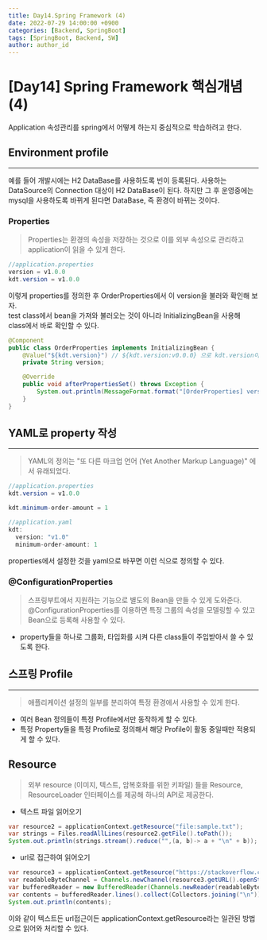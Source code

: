 ```yaml
---
title: Day14.Spring Framework (4)
date: 2022-07-29 14:00:00 +0900
categories: [Backend, SpringBoot]
tags: [SpringBoot, Backend, SW] 
author: author_id 
---
```


# [Day14] Spring Framework 핵심개념 (4)

Application 속성관리를 spring에서 어떻게 하는지 중심적으로 학습하려고 한다.

## Environment profile
---

예를 들어 개발시에는 H2 DataBase를 사용하도록 빈이 등록된다. 사용하는 DataSource의 Connection 대상이 H2 DataBase이 된다. 하지만 그 후 운영중에는 mysql을 사용하도록 바뀌게 된다면 DataBase, 즉 환경이 바뀌는 것이다.

### Properties
> Properties는 환경의 속성을 저장하는 것으로 이를 외부 속성으로 관리하고 application이 읽을 수 있게 한다. 

```java
//application.properties
version = v1.0.0
kdt.version = v1.0.0
```

이렇게 properties를 정의한 후 OrderProperties에서 이 version을 불러와 확인해 보자.   
test class에서 bean을 가져와 불러오는 것이 아니라 InitializingBean을 사용해 class에서 바로 확인할 수 있다.

```java
@Component
public class OrderProperties implements InitializingBean {
    @Value("${kdt.version}") // ${kdt.version:v0.0.0} 으로 kdt.version이 없을때 default값을 줄 수 있다.
    private String version;

    @Override
    public void afterPropertiesSet() throws Exception {
        System.out.println(MessageFormat.format("[OrderProperties] version -> {0}", version));
    }
}
```


## YAML로 property 작성
---
> YAML의 정의는 "또 다른 마크업 언어 (Yet Another Markup Language)" 에서 유래되었다.

```java
//application.properties
kdt.version = v1.0.0

kdt.minimum-order-amount = 1

//application.yaml
kdt:
  version: "v1.0"
  minimum-order-amount: 1

```

properties에서 설정한 것을 yaml으로 바꾸면 이런 식으로 정의할 수 있다.

### @ConfigurationProperties
> 스프링부트에서 지원하는 기능으로 별도의 Bean을 만들 수 있게 도와준다. @ConfigurationProperties를 이용하면 특정 그룹의 속성을 모델링할 수 있고 Bean으로 등록해 사용할 수 있다.

- property들을 하나로 그룹화, 타입화를 시켜 다른 class들이 주입받아서 쓸 수 있도록 한다.

## 스프링 Profile
---
> 애플리케이션 설정의 일부를 분리하여 특정 환경에서 사용할 수 있게 한다. 

- 여러 Bean 정의들이 특정 Profile에서만 동작하게 할 수 있다.
- 특정 Property들을 특정 Profile로 정의해서 해당 Profile이 활동 중일때만 적용되게 할 수 있다.

## Resource
> 외부 resource (이미지, 텍스트, 암복호화를 위한 키파일) 들을 Resource, ResourceLoader 인터페이스를 제공해 하나의 API로 제공한다.

- 텍스트 파일 읽어오기
```java
var resource2 = applicationContext.getResource("file:sample.txt");
var strings = Files.readAllLines(resource2.getFile().toPath());
System.out.println(strings.stream().reduce("",(a, b)-> a + "\n" + b));
```

- url로 접근하여 읽어오기
```java
var resource3 = applicationContext.getResource("https://stackoverflow.com/");
var readableByteChannel = Channels.newChannel(resource3.getURL().openStream());
var bufferedReader = new BufferedReader(Channels.newReader(readableByteChannel, StandardCharsets.UTF_8));
var contents = bufferedReader.lines().collect(Collectors.joining("\n"));
System.out.println(contents);
```

이와 같이 텍스트든 url접근이든 applicationContext.getResource라는 일관된 방법으로 읽어와 처리할 수 있다.